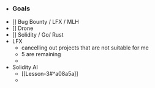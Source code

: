 - ### Goals
- [] Bug Bounty / LFX / MLH
- [] Drone
- [] Solidity / Go/ Rust
- LFX
	- cancelling out projects that are not suitable for me
	- 5 are remaining
	-
 - Solidity AI
	 - [[Lesson-3#^a08a5a]]
	 - 